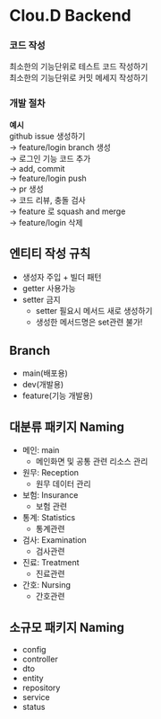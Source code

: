 # Clou.D Backend



### **코드 작성**
최소한의 기능단위로 테스트 코드 작성하기<br>
최소한의 기능단위로 커밋 메세지 작성하기

### **개발 절차**
**예시**<br>
github issue 생성하기<br>
→ feature/login branch 생성<br>
→ 로그인 기능 코드 추가<br>
→ add, commit<br>
→ feature/login push<br>
→ pr 생성<br>
→ 코드 리뷰, 충돌 검사<br>
→ feature 로 squash and merge<br>
→ feature/login 삭제<br>

## 엔티티 작성 규칙
- 생성자 주입 + 빌더 패턴
- getter 사용가능
- setter 금지 
  - setter 필요시 메서드 새로 생성하기
  - 생성한 메서드명은 set관련 불가!

## Branch
- main(배포용)
- dev(개발용)
- feature(기능 개발용)

## 대분류 패키지 Naming
- 메인: main    
  - 메인화면 및 공통 관련 리소스 관리 
- 원무: Reception
  - 원무 데이터 관리
- 보험: Insurance
  - 보험 관련
- 통계: Statistics
  - 통계관련
- 검사: Examination
  - 검사관련
- 진료: Treatment
  - 진료관련
- 간호: Nursing
  - 간호관련

## 소규모 패키지 Naming
- config
- controller
- dto
- entity
- repository
- service
- status

